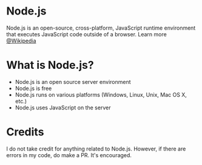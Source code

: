 # Node.js
Node.js is an open-source, cross-platform, JavaScript runtime environment that executes JavaScript code outside of a browser. 
Learn more [@Wikipedia](https://en.wikipedia.org/wiki/Node.js)


# What is Node.js?
- Node.js is an open source server environment
- Node.js is free
- Node.js runs on various platforms (Windows, Linux, Unix, Mac OS X, etc.)
- Node.js uses JavaScript on the server

# Credits
I do not take credit for anything related to Node.js. However, if there are errors in my code, do make a PR.
It's encouraged. 

